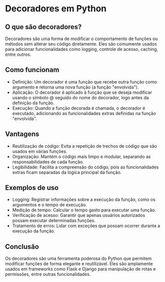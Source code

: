 # Decoradores em Python

## O que são decoradores?
Decoradores são uma forma de modificar o comportamento de funções ou métodos sem alterar seu código diretamente. 
Eles são comumente usados para adicionar funcionalidades como logging, controle de acesso, caching, entre outros.

## Como funcionam
* Definição: Um decorador é uma função que recebe outra função como argumento e retorna uma nova função (a função "envolvida").
* Aplicação: O decorador é aplicado à função que se deseja modificar usando o símbolo @ seguido do nome do decorador, 
  logo antes da definição da função.
* Execução: Quando a função decorada é chamada, o decorador é executado, adicionando as funcionalidades 
  extras definidas na função "envolvida".

## Vantagens
* Reutilização de código: Evita a repetição de trechos de código que são usados em várias funções.
* Organização: Mantém o código mais limpo e modular, separando as responsabilidades de cada função.
* Legibilidade: Facilita a compreensão do código, pois as funcionalidades extras ficam separadas da lógica principal da função.

## Exemplos de uso
* Logging: Registrar informações sobre a execução da função, como os argumentos e o tempo de execução.
* Medição de tempo: Calcular o tempo gasto para executar uma função.
* Verificação de acesso: Garantir que apenas usuários autorizados possam executar determinadas funções.
* Tratamento de erros: Lidar com exceções que possam ocorrer durante a execução da função.

## Conclusão
Os decoradores são uma ferramenta poderosa do Python que permitem modificar funções de forma elegante e reutilizável. 
Eles são amplamente usados em frameworks como Flask e Django para manipulação de rotas e permissões, entre outras funcionalidades.
